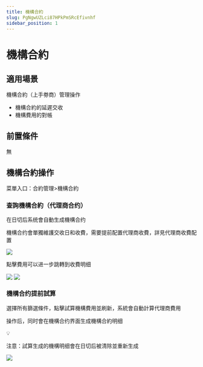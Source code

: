 ```yaml
---
title: 機構合約
slug: PgNgwUZLci87HPkPmSRcEfivnhf
sidebar_position: 1
---
```



# 機構合約

## 適用場景

機構合約（上手劵商）管理操作

- 機構合約的延遲交收
- 機構費用的對帳

## 前置條件

無

## 機構合約操作

菜單入口：合約管理&gt;機構合約

### **查詢機構合約（代理商合约）**

在日切后系统會自動生成機構合约

機構合约會單獨維護交收日和收費，需要提前配置代理商收費，詳見代理商收費配置

<img src="/assets/Et1KbMN9coNyd6x46YtcIbWsn4f.png" src-width="2908" src-height="1548" align="center"/>

點擊費用可以进一步跳轉到收費明细

<img src="/assets/Kzw5bLKXNoE0W0xLYxRcS9PznRd.png" src-width="2900" src-height="1540" align="center"/>

<img src="/assets/IjqibbcNloI04Fx8m2rcV3b2n3g.png" src-width="2246" src-height="474" align="center"/>

### 機構**合约提前試算**

選擇所有篩選條件，點擊試算機構費用並刷新，系統會自動計算代理商費用

操作后，同时會在機構合约界面生成機構合約明细

<div class="callout callout-bg-2 callout-border-2">
<div class='callout-emoji'>💡</div>
<p>注意：試算生成的機構明细會在日切后被清除並重新生成</p>
</div>

<img src="/assets/Z8g8bUWymoccbNxqq4CcP0w7nrg.png" src-width="1280" src-height="482" align="center"/>

